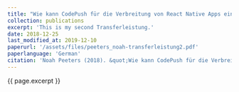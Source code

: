 ```yaml
---
title: "Wie kann CodePush für die Verbreitung von React Native Apps eingesetzt werden?"
collection: publications
excerpt: 'This is my second Transferleistung.'
date: 2018-12-25
last_modified_at: 2019-12-10
paperurl: '/assets/files/peeters_noah-transferleistung2.pdf'
paperlanguage: 'German'
citation: 'Noah Peeters (2018). &quot;Wie kann CodePush für die Verbreitung von React Native Apps eingesetzt werden?&quot;'
---
```


{{ page.excerpt }}
